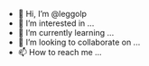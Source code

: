 - 👋 Hi, I’m @leggolp
- 👀 I’m interested in ...
- 🌱 I’m currently learning ...
- 💞️ I’m looking to collaborate on ...
- 📫 How to reach me ...

<!---
leggolp/leggolp is a ✨ special ✨ repository because its `README.md` (this file) appears on your GitHub profile.
You can click the Preview link to take a look at your changes.
--->
